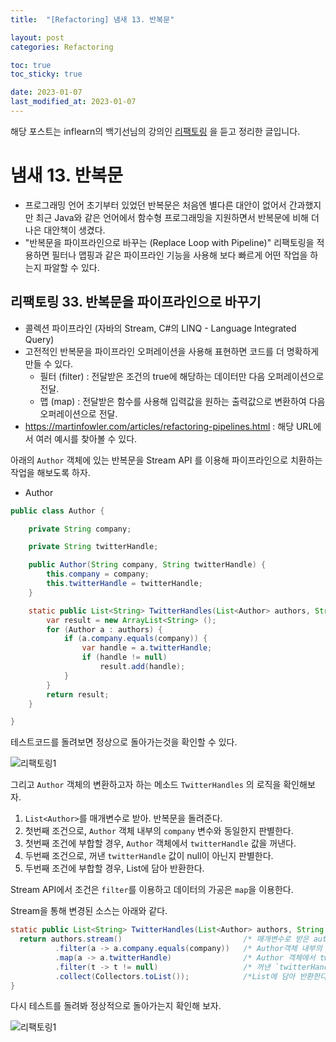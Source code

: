 ```yaml
---
title:  "[Refactoring] 냄새 13. 반복문"

layout: post
categories: Refactoring

toc: true
toc_sticky: true

date: 2023-01-07
last_modified_at: 2023-01-07
---
```


해당 포스트는 inflearn의 백기선님의 강의인 [리팩토링](https://www.inflearn.com/course/%EB%A6%AC%ED%8C%A9%ED%86%A0%EB%A7%81) 을 듣고 정리한 글입니다.

# 냄새 13. 반복문

- 프로그래밍 언어 초기부터 있었던 반복문은 처음엔 별다른 대안이 없어서 간과했지만 최근 Java와 같은 언어에서 함수형 프로그래밍을 지원하면서 반복문에 비해 더 나은 대안책이 생겼다.
- "반복문을 파이프라인으로 바꾸는 (Replace Loop with Pipeline)" 리팩토링을 적용하면 필터나 맵핑과 같은 파이프라인 기능을 사용해 보다 빠르게 어떤 작업을 하는지 파알할 수 있다.


## 리팩토링 33. 반복문을 파이프라인으로 바꾸기

- 콜렉션 파이프라인 (자바의 Stream, C#의 LINQ - Language Integrated Query)
- 고전적인 반복문을 파이프라인 오퍼레이션을 사용해 표현하면 코드를 더 명확하게 만들 수 있다.
  - 필터 (filter) : 전달받은 조건의 true에 해당하는 데이터만 다음 오퍼레이션으로 전달.
  - 맵 (map) : 전달받은 함수를 사용해 입력값을 원하는 출력값으로 변환하여 다음 오퍼레이션으로 전달.
- https://martinfowler.com/articles/refactoring-pipelines.html : 해당 URL에서 여러 예시를 찾아볼 수 있다.


아래의 `Author` 객체에 있는 반복문을 Stream API 를 이용해 파이프라인으로 치환하는 작업을 해보도록 하자.

- Author

```java
public class Author {

    private String company;

    private String twitterHandle;

    public Author(String company, String twitterHandle) {
        this.company = company;
        this.twitterHandle = twitterHandle;
    }

    static public List<String> TwitterHandles(List<Author> authors, String company) {
        var result = new ArrayList<String> ();
        for (Author a : authors) {
            if (a.company.equals(company)) {
                var handle = a.twitterHandle;
                if (handle != null)
                    result.add(handle);
            }
        }
        return result;
    }

}
```

테스트코드를 돌려보면 정상으로 돌아가는것을 확인할 수 있다.

![리팩토링1]({{site.url}}/public/image/2023/2023-01/07-refact004.png)

그리고 `Author` 객체의 변환하고자 하는 메소드 `TwitterHandles` 의 로직을 확인해보자.

1. `List<Author>`를 매개변수로 받아. 반복문을 돌려준다.
2. 첫번째 조건으로, `Author` 객체 내부의 `company` 변수와 동일한지 판별한다.
3. 첫번째 조건에 부합할 경우, `Author` 객체에서 `twitterHandle` 값을 꺼낸다.
4. 두번째 조건으로, 꺼낸 `twitterHandle` 값이 null이 아닌지 판별한다.
5. 두번째 조건에 부합할 경우, List에 담아 반환한다.


Stream API에서 조건은 `filter`를 이용하고 데이터의 가공은 `map`을 이용한다.

Stream을 통해 변경된 소스는 아래와 같다.

```java
static public List<String> TwitterHandles(List<Author> authors, String company) {
  return authors.stream()                           /* 매개변수로 받은 author을 stream(반복문)통해 가공한다. */
          .filter(a -> a.company.equals(company))   /* Author객체 내부의 company 변수와 동일한지 판별 */
          .map(a -> a.twitterHandle)                /* Author 객체에서 twitterHandle 값을 꺼낸다. */
          .filter(t -> t != null)                   /* 꺼낸 `twitterHandle` 값이 null이 아닌지 판별한다. */
          .collect(Collectors.toList());            /*List에 담아 반환한다.*/
}
```

다시 테스트를 돌려봐 정상적으로 돌아가는지 확인해 보자.

![리팩토링1]({{site.url}}/public/image/2023/2023-01/07-refact005.png)
